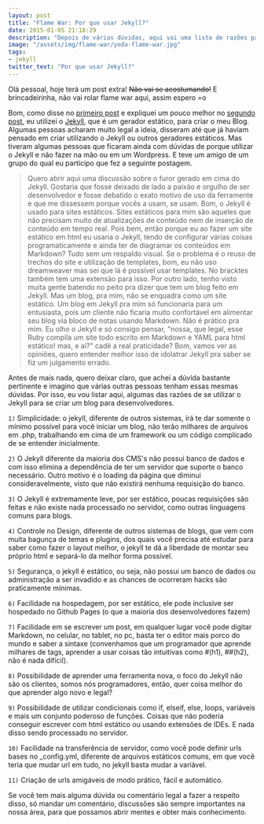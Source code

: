 ```yaml
---
layout: post
title: "Flame War: Por que usar Jekyll?"
date: 2015-01-05 21:18:29
description: "Depois de várias dúvidas, aqui vai uma lista de razões para se utilizar o Jekyll para criação de Blogs de desenvolvimento. "
image: "/assets/img/flame-war/yoda-flame-war.jpg"
tags:
- jekyll
twitter_text: "Por que usar Jekyll?"
---
```


Olá pessoal, hoje terá um post extra! <s>Não vai se acostumando!</s> E brincadeirinha, não vai rolar flame war aqui, assim espero =o

Bom, como disse no [primeiro post](http://willianjusten.com.br/making-of-parte-1/) e expliquei um pouco melhor no [segundo post](http://willianjusten.com.br/making-of-parte-2/), eu utilizei o [Jekyll](http://jekyllrb.com/), que é um gerador estático, para criar o meu Blog. Algumas pessoas acharam muito legal a ideia, disseram até que já haviam pensado em criar utilizando o Jekyll ou outros geradores estáticos. Mas tiveram algumas pessoas que ficaram ainda com dúvidas de porque utilizar o Jekyll e não fazer na mão ou em um Wordpress. E teve um amigo de um grupo do qual eu participo que fez a seguinte postagem.

> Quero abrir aqui uma discussão sobre o furor gerado em cima do Jekyll.
Gostaria que fosse deixado de lado a paixão e orgulho de ser desenvolvedor e fosse debatido o exato motivo de uso da ferramente e que me dissessem porque vocês a usam, se usam.
Bom, o Jekyll é usado para sites estáticos. Sites estáticos para mim são aqueles que não precisam muito de atualizações de conteúdo nem de inserção de conteúdo em tempo real. Pois bem, então porque eu ao fazer um site estático em html eu usaria o Jekyll, tendo de configurar várias coisas programaticamente e ainda ter de diagramar os conteúdos em Markdown? Tudo sem um respaldo visual.
Se o problema é o reuso de trechos do site e utilização de templates, bom, eu não uso dreamweaver mas sei que lá é possível usar templates. No bracktes também tem uma extensão para isso.
Por outro lado, tenho visto muita gente batendo no peito pra dizer que tem um blog feito em Jekyll. Mas um blog, pra mim, não se enquadra como um site estático. Um blog em Jekyll pra mim só funcionaria para um entusiasta, pois um cliente não ficaria muito confortável em alimentar seu blog via bloco de notas usando Markdown. Não é prático pra mim.
Eu olho o Jekyll e só consigo pensar, "nossa, que legal, esse Ruby compila um site todo escrito em Markdown e YAML para html estático! mas, e ai?" cadê a real praticidade?
Bom, vamos ver as opiniões, quero entender melhor isso de idolatrar Jekyll pra saber se fiz um julgamento errado.

Antes de mais nada, quero deixar claro, que achei a dúvida bastante pertinente e imagino que várias outras pessoas tenham essas mesmas dúvidas. Por isso, eu vou listar aqui, algumas das razões de se utilizar o Jekyll para se criar um blog para desenvolvedores.

`1)` Simplicidade: o jekyll, diferente de outros sistemas, irá te dar somente o mínimo possível para você iniciar um blog, não terão milhares de arquivos em .php, trabalhando em cima de um framework ou um código complicado de se entender inicialmente.

`2)` O Jekyll diferente da maioria dos CMS's não possui banco de dados e com isso elimina a dependência de ter um servidor que suporte o banco necessário. Outro motivo é o loading da página que diminui consideravelmente, visto que não existirá nenhuma requisição do banco.

`3)` O Jekyll é extremamente leve, por ser estático, poucas requisições são feitas e não existe nada processado no servidor, como outras linguagens comuns para blogs.

`4)` Controle no Design, diferente de outros sistemas de blogs, que vem com muita bagunça de temas e plugins, dos quais você precisa até estudar para saber como fazer o layout melhor, o jekyll te dá a liberdade de montar seu próprio html e separá-lo da melhor forma possível.

`5)` Segurança, o jekyll é estático, ou seja, não possui um banco de dados ou administração a ser invadido e as chances de ocorreram hacks são praticamente mínimas.

`6)` Facilidade na hospedagem, por ser estático, ele pode inclusive ser hospedado no Github Pages (o que a maioria dos desenvolvedores fazem)

`7)` Facilidade em se escrever um post, em qualquer lugar você pode digitar Markdown, no celular, no tablet, no pc, basta ter o editor mais porco do mundo e saber a sintaxe (convenhamos que um programador que aprende milhares de tags, aprender a usar coisas tão intuitivas como #(h1), ##(h2), não é nada difícil).

`8)` Possibilidade de aprender uma ferramenta nova, o foco do Jekyll não são os clientes, somos nós programadores, então, quer coisa melhor do que aprender algo novo e legal?

`9)` Possibilidade de utilizar condicionais como if, elseif, else, loops, variáveis e mais um conjunto poderoso de funções. Coisas que não poderia conseguir escrever com html estático ou usando extensões de IDEs. E nada disso sendo processado no servidor.

`10)` Facilidade na transferência de servidor, como você pode definir urls bases no _config.yml, diferente de arquivos estáticos comuns, em que você teria que mudar url em tudo, no jekyll basta mudar a variável.

`11)` Criação de urls amigáveis de modo prático, fácil e automático.

Se você tem mais alguma dúvida ou comentário legal a fazer a respeito disso, só mandar um comentário, discussões são sempre importantes na nossa área, para que possamos abrir mentes e obter mais conhecimento.